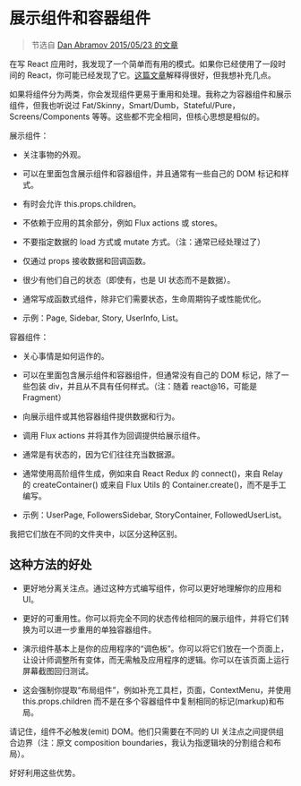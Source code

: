 # 展示组件和容器组件

> 节选自 [Dan Abramov 2015/05/23 的文章](https://medium.com/@dan_abramov/smart-and-dumb-components-7ca2f9a7c7d0)

在写 React 应用时，我发现了一个简单而有用的模式。如果你已经使用了一段时间的 React，你可能已经发现了它。[这篇文章](https://medium.com/@learnreact/container-components-c0e67432e005)解释得很好，但我想补充几点。

如果将组件分为两类，你会发现组件更易于重用和处理。我称之为容器组件和展示组件，但我也听说过 Fat/Skinny，Smart/Dumb，Stateful/Pure，Screens/Components 等等。这些都不完全相同，但核心思想是相似的。

展示组件：

- 关注事物的外观。

- 可以在里面包含展示组件和容器组件，并且通常有一些自己的 DOM 标记和样式。

- 有时会允许 this.props.children。

- 不依赖于应用的其余部分，例如 Flux actions 或 stores。

- 不要指定数据的 load 方式或 mutate 方式。（注：通常已经处理过了）

- 仅通过 props 接收数据和回调函数。

- 很少有他们自己的状态（即使有，也是 UI 状态而不是数据）。

- 通常写成函数式组件，除非它们需要状态，生命周期钩子或性能优化。

- 示例：Page, Sidebar, Story, UserInfo, List。

容器组件：

- 关心事情是如何运作的。

- 可以在里面包含展示组件和容器组件，但通常没有自己的 DOM 标记，除了一些包装 div，并且从不具有任何样式。（注：随着 react@16，可能是 Fragment）

- 向展示组件或其他容器组件提供数据和行为。

- 调用 Flux actions 并将其作为回调提供给展示组件。

- 通常是有状态的，因为它们往往充当数据源。

- 通常使用高阶组件生成，例如来自 React Redux 的 connect()，来自 Relay 的 createContainer() 或来自 Flux Utils 的 Container.create()，而不是手工编写。

- 示例：UserPage, FollowersSidebar, StoryContainer, FollowedUserList。

我把它们放在不同的文件夹中，以区分这种区别。

## 这种方法的好处

- 更好地分离关注点。通过这种方式编写组件，你可以更好地理解你的应用和 UI。

- 更好的可重用性。你可以将完全不同的状态传给相同的展示组件，并将它们转换为可以进一步重用的单独容器组件。

- 演示组件基本上是你的应用程序的“调色板”。你可以将它们放在一个页面上，让设计师调整所有变体，而无需触及应用程序的逻辑。你可以在该页面上运行屏幕截图回归测试。

- 这会强制你提取“布局组件”，例如补充工具栏，页面，ContextMenu，并使用 this.props.children 而不是在多个容器组件中复制相同的标记(markup)和布局。

请记住，组件不必触发(emit) DOM。他们只需要在不同的 UI 关注点之间提供组合边界（注：原文 composition boundaries，我认为指逻辑块的分割组合和布局）。

好好利用这些优势。
